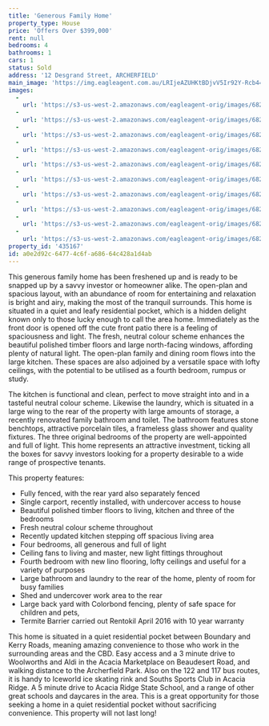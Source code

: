 ```yaml
---
title: 'Generous Family Home'
property_type: House
price: 'Offers Over $399,000'
rent: null
bedrooms: 4
bathrooms: 1
cars: 1
status: Sold
address: '12 Desgrand Street, ARCHERFIELD'
main_image: 'https://img.eagleagent.com.au/LRIjeAZUHKtBDjvV5Ir92Y-Rcb4=/1280x854/smart/https://s3-us-west-2.amazonaws.com/eagleagent-orig/images/6821246/125652794-image-M.jpg'
images:
  -
    url: 'https://s3-us-west-2.amazonaws.com/eagleagent-orig/images/6821255/125652794-image-I.jpg'
  -
    url: 'https://s3-us-west-2.amazonaws.com/eagleagent-orig/images/6821254/125652794-image-H.jpg'
  -
    url: 'https://s3-us-west-2.amazonaws.com/eagleagent-orig/images/6821253/125652794-image-G.jpg'
  -
    url: 'https://s3-us-west-2.amazonaws.com/eagleagent-orig/images/6821252/125652794-image-F.jpg'
  -
    url: 'https://s3-us-west-2.amazonaws.com/eagleagent-orig/images/6821251/125652794-image-E.jpg'
  -
    url: 'https://s3-us-west-2.amazonaws.com/eagleagent-orig/images/6821250/125652794-image-D.jpg'
  -
    url: 'https://s3-us-west-2.amazonaws.com/eagleagent-orig/images/6821249/125652794-image-C.jpg'
  -
    url: 'https://s3-us-west-2.amazonaws.com/eagleagent-orig/images/6821248/125652794-image-B.jpg'
  -
    url: 'https://s3-us-west-2.amazonaws.com/eagleagent-orig/images/6821247/125652794-image-A.jpg'
  -
    url: 'https://s3-us-west-2.amazonaws.com/eagleagent-orig/images/6821246/125652794-image-M.jpg'
property_id: '435167'
id: a0e2d92c-6477-4c6f-a686-64c428a1d4ab
---
```

This generous family home has been freshened up and is ready to be snapped up by a savvy investor or homeowner alike. The open-plan and spacious layout, with an abundance of room for entertaining and relaxation is bright and airy, making the most of the tranquil surrounds. This home is situated in a quiet and leafy residential pocket, which is a hidden delight known only to those lucky enough to call the area home. Immediately as the front door is opened off the cute front patio there is a feeling of spaciousness and light. The fresh, neutral colour scheme enhances the beautiful polished timber floors and large north-facing windows, affording plenty of natural light. The open-plan family and dining room flows into the large kitchen. These spaces are also adjoined by a versatile space with lofty ceilings, with the potential to be utilised as a fourth bedroom, rumpus or study.

The kitchen is functional and clean, perfect to move straight into and in a tasteful neutral colour scheme. Likewise the laundry, which is situated in a large wing to the rear of the property with large amounts of storage, a recently renovated family bathroom and toilet. The bathroom features stone benchtops, attractive porcelain tiles, a frameless glass shower and quality fixtures. The three original bedrooms of the property are well-appointed and full of light. This home represents an attractive investment, ticking all the boxes for savvy investors looking for a property desirable to a wide range of prospective tenants.

This property features:

*  Fully fenced, with the rear yard also separately fenced
*  Single carport, recently installed, with undercover access to house
*  Beautiful polished timber floors to living, kitchen and three of the bedrooms
*  Fresh neutral colour scheme throughout
*  Recently updated kitchen stepping off spacious living area
*  Four bedrooms, all generous and full of light
*  Ceiling fans to living and master, new light fittings throughout
*  Fourth bedroom with new lino flooring, lofty ceilings and useful for a variety of purposes
*  Large bathroom and laundry to the rear of the home, plenty of room for busy families
*  Shed and undercover work area to the rear
*  Large back yard with Colorbond fencing, plenty of safe space for children and pets,
*  Termite Barrier carried out Rentokil April 2016 with 10 year warranty

This home is situated in a quiet residential pocket between Boundary and Kerry Roads, meaning amazing convenience to those who work in the surrounding areas and the CBD. Easy access and a 3 minute drive to Woolworths and Aldi in the Acacia Marketplace on Beaudesert Road, and walking distance to the Archerfield Park. Also on the 122 and 117 bus routes, it is handy to Iceworld ice skating rink and Souths Sports Club in Acacia Ridge. A 5 minute drive to Acacia Ridge State School, and a range of other great schools and daycares in the area. This is a great opportunity for those seeking a home in a quiet residential pocket without sacrificing convenience. This property will not last long!